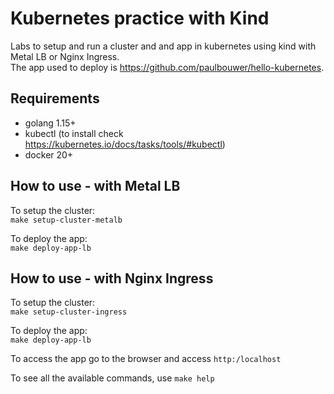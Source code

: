 # Kubernetes practice with Kind
Labs to setup and run a cluster and and app in kubernetes using kind with Metal LB or Nginx Ingress.   
The app used to deploy is https://github.com/paulbouwer/hello-kubernetes.

## Requirements
* golang 1.15+
* kubectl (to install check https://kubernetes.io/docs/tasks/tools/#kubectl)
* docker 20+

## How to use - with Metal LB

To setup the cluster:   
`make setup-cluster-metalb`

To deploy the app:   
`make deploy-app-lb`

## How to use - with Nginx Ingress

To setup the cluster:   
`make setup-cluster-ingress`

To deploy the app:   
`make deploy-app-lb`

To access the app go to the browser and access `http:/localhost`



To see all the available commands, use `make help`
